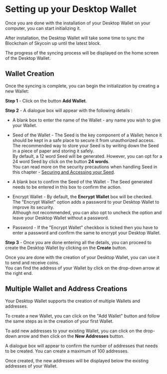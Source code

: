 # Setting up your Desktop Wallet

Once you are done with the installation of your Desktop Wallet on your computer, you can start initializing it.

After installation, the Desktop Wallet will take some time to sync the Blockchain of Skycoin up until the latest block.

The progress of the syncing process will be displayed on the home screen of the Desktop Wallet.

## Wallet Creation

Once the syncing is complete, you can begin the initialization by creating a new Wallet:

**Step 1** - Click on the button **Add Wallet**.

**Step 2** - A dialogue box will appear with the following details :

* A blank box to enter the name of the Wallet - any name you wish to give your Wallet.

* Seed of the Wallet - The Seed is the key component of a Wallet; hence it should be kept in a safe place to secure it from unauthorized access.  
The recommended way to store your Seed is by writing down the Seed in a piece of paper and storing it safely.  
By default, a 12 word Seed will be generated. However, you can opt for a 24 word Seed by click on the button **24 words**.  
You can read more on the security precautions when handling Seed in this chapter - [Securing and Accessing your Seed]().

* A blank box to confirm the Seed of the Wallet - The Seed generated needs to be entered in this box to confirm the action.

* Encrypt Wallet - By default, the **Encrypt Wallet** box will be checked.  
The "Encrypt Wallet" option adds a password to your Desktop  Wallet to improve its security.  
Although not recommended, you can also opt to uncheck the option and leave your Desktop Wallet without a password.

* Password - If the "Encrypt Wallet" checkbox is ticked then you have to enter a password and confirm the same to encrypt your Desktop Wallet. 

**Step 3** - Once you are done entering all the details, you can proceed to create the Desktop Wallet by clicking on the **Create** button.
<Screenshot of the create wallet dialogue box with some dummy data entered>

Once you are done with the creation of your Desktop Wallet, you can use it to send and receive coins.  
You can find the address of your Wallet by click on the drop-down arrow at the right end.

## Multiple Wallet and Address Creations

Your Desktop Wallet supports the creation of multiple Wallets and addresses.

To create a new Wallet, you can click on the "Add Wallet" button and follow the same steps as in the creation of your first Wallet.

To add new addresses to your existing Wallet, you can click on the drop-down arrow and then click on the **New Addresses** button.

A dialogue box will appear to confirm the number of addresses that needs to be created. You can create a maximum of 100 addresses.

Once created, the new addresses will be displayed below the existing addresses of your Wallet.
